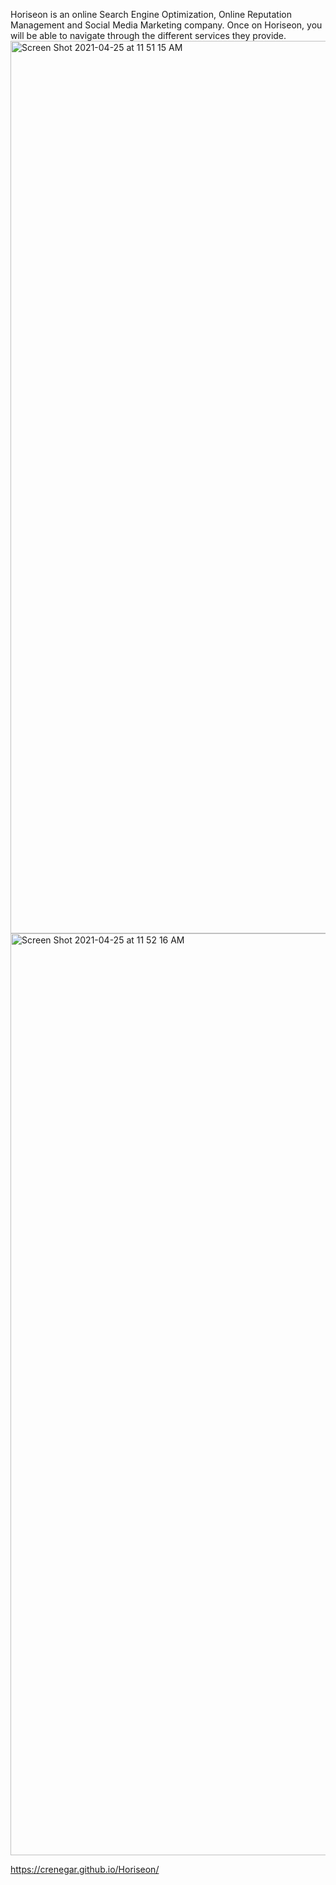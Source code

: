 Horiseon is an online Search Engine Optimization, Online Reputation Management and Social Media Marketing company.
Once on Horiseon, you will be able to navigate through the different services they provide. 
<img width="1428" alt="Screen Shot 2021-04-25 at 11 51 15 AM" src="https://user-images.githubusercontent.com/81728144/116005649-c60b5c00-a5bc-11eb-9e2b-f2dbc4ef0f25.png">
<img width="1475" alt="Screen Shot 2021-04-25 at 11 52 16 AM" src="https://user-images.githubusercontent.com/81728144/116005655-cad01000-a5bc-11eb-9a0a-5766e2c05811.png">

https://crenegar.github.io/Horiseon/
